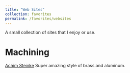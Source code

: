 ```yaml
---
title: "Web Sites"
collection: favorites
permalink: /favorites/websites
---
```


A small collection of sites that I enjoy or use.

Machining
======
[Achim Steinke](https://metallmodellbau.de "Achim Steinke") Super amazing style of brass and aluminum. 